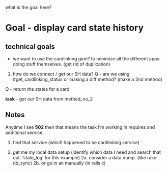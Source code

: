 what is the goal here?

# Goal - display card state history

## technical goals
- we want to use the cardlinking gem? to minimize all the different apps doing stuff themselves. (get rid of duplication)

1. how do we connect / get our SH data?
Q - are we using #get_cardlinking_status or making a diff 
method? (make a 2nd method)

Q - return the states for a card


**task** - get our SH data from method_no_2

## Notes
Anytime I see **502** then that means the task I’m working in requires and additional service.

1. find that service (which happened to be cardlinking service)

2. get me my local data setup (identify which data I need and search that out. ‘state_log’ for this example)
2a. consider a data dump. (like rake db_sync)
2b. or go in an manually (in rails c)


